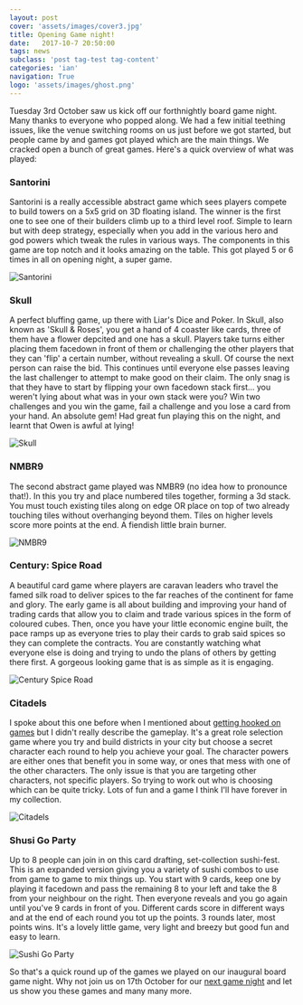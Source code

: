 ```yaml
---
layout: post
cover: 'assets/images/cover3.jpg'
title: Opening Game night!
date:   2017-10-7 20:50:00
tags: news
subclass: 'post tag-test tag-content'
categories: 'ian'
navigation: True
logo: 'assets/images/ghost.png'
---
```



Tuesday 3rd October saw us kick off our forthnightly board game night.  Many thanks to everyone who popped along.  We had a few initial teething issues, like the venue switching rooms on us just before we got started, but people came by and games got played which are the main things.  We cracked open a bunch of great games.  Here's a quick overview of what was played:

### Santorini
Santorini is a really accessible abstract game which sees players compete to build towers on a 5x5 grid on 3D floating island.  The winner is the first one to see one of their builders climb up to a third level roof.  Simple to learn but with deep strategy, especially when you add in the various hero and god powers which tweak the rules in various ways.  The components in this game are top notch and it looks amazing on the table.  This got played 5 or 6 times in all on opening night, a super game.

![Santorini](http://www.wicklowmeeples.com/assets/images/santorini.jpg)


### Skull
A perfect bluffing game, up there with Liar's Dice and Poker.  In Skull, also known as 'Skull & Roses', you get a hand of 4 coaster like cards, three of them have a flower depcited and one has a skull.  Players take turns either placing them facedown in front of them or challenging the other players that they can 'flip' a certain number, without revealing a skull.  Of course the next person can raise the bid.  This continues until everyone else passes leaving the last challenger to attempt to make good on their claim.  The only snag is that they have to start by flipping your own facedown stack first... you weren't lying about what was in your own stack were you?  Win two challenges and you win the game, fail a challenge and you lose a card from your hand. An absolute gem! Had great fun playing this on the night, and learnt that Owen is awful at lying!

![Skull](http://www.wicklowmeeples.com/assets/images/skull.jpg)


### NMBR9
The second abstract game played was NMBR9 (no idea how to pronounce that!).  In this you try and place numbered tiles together, forming a 3d stack.  You must touch existing tiles along on edge OR place on top of two already touching tiles without overhanging beyond them.  Tiles on higher levels score more points at the end.  A fiendish little brain burner.

![NMBR9](http://www.wicklowmeeples.com/assets/images/NMBR9.png)


### Century: Spice Road
A beautiful card game where players are caravan leaders who travel the famed silk road to deliver spices to the far reaches of the continent for fame and glory.  The early game is all about building and improving your hand of trading cards that allow you to claim and trade various spices in the form of coloured cubes.  Then, once you have your little economic engine built, the pace ramps up as everyone tries to play their cards to grab said spices so they can complete the contracts.  You are constantly watching what everyone else is doing and trying to undo the plans of others by getting there first.  A gorgeous looking game that is as simple as it is engaging.

![Century Spice Road](http://www.wicklowmeeples.com/assets/images/century.jpg)


### Citadels
I spoke about this one before when I mentioned about [getting hooked on games](http://www.wicklowmeeples.com/getting-hooked-on-games) but I didn't really describe the gameplay.  It's a great role selection game where you try and build districts in your city but choose a secret character each round to help you achieve your goal.  The character powers are either ones that benefit you in some way, or ones that mess with one of the other characters.  The only issue is that you are targeting other characters, not specific players.  So trying to work out who is choosing which can be quite tricky.  Lots of fun and a game I think I'll have forever in my collection.

![Citadels](http://www.wicklowmeeples.com/assets/images/citadels_cards.jpg)

### Shusi Go Party

Up to 8 people can join in on this card drafting, set-collection sushi-fest.  This is an expanded version giving you a variety of sushi combos to use from game to game to mix things up.  You start with 9 cards, keep one by playing it facedown and pass the remaining 8 to your left and take the 8 from your neighbour on the right.  Then everyone reveals and you go again until you've 9 cards in front of you.  Different cards score in different ways and at the end of each round you tot up the points.  3 rounds later, most points wins.  It's a lovely little game, very light and breezy but good fun and easy to learn.

![Sushi Go Party](http://www.wicklowmeeples.com/assets/images/sushi-go-party.jpg)


So that's a quick round up of the games we played on our inaugural board game night.  Why not join us on 17th October for our [next game night](https://goo.gl/AXq4hY) and let us show you these games and many many more.

